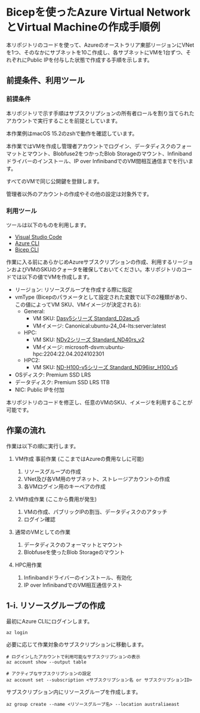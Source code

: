 # Bicepを使ったAzure Virtual NetworkとVirtual Machineの作成手順例

本リポジトリのコードを使って、Azureのオーストラリア東部リージョンにVNetを1つ、そのなかにサブネットを10こ作成し、各サブネットにVMを1台ずつ、それぞれにPublic IPを付与した状態で作成する手順を示します。

## 前提条件、利用ツール

### 前提条件

本リポジトリで示す手順はサブスクリプションの所有者ロールを割り当てられたアカウントで実行することを前提としています。

本作業例はmacOS 15.2のzshで動作を確認しています。

本作業ではVMを作成し管理者アカウントでログイン、データディスクのフォーマットとマウント、Blobfuse2をつかったBlob Storageのマウント、Infinibandドライバーのインストール、IP over InfinibandでのVM間相互通信までを行います。

すべてのVMで同じ公開鍵を登録します。

管理者以外のアカウントの作成やその他の設定は対象外です。

### 利用ツール

ツールは以下のものを利用します。
- [Visual Studio Code](https://learn.microsoft.com/ja-jp/azure/azure-resource-manager/bicep/install#azure-cli)
- [Azure CLI](https://learn.microsoft.com/ja-jp/azure/azure-resource-manager/bicep/install#azure-cli)
- [Bicep CLI](https://learn.microsoft.com/ja-jp/azure/azure-resource-manager/bicep/install#azure-cli)

作業に入る前にあらかじめAzureサブスクリプションの作成、利用するリージョンおよびVMのSKUのクォータを確保しておいてください。本リポジトリのコードでは以下の値でVMを作成します。

- リージョン: リソースグループを作成する際に指定
- vmType (Bicepのパラメータとして設定された変数で以下の2種類があり、この値によってVM SKU、VMイメージが決定される):
    - General: 
        - VM SKU: [Dasv5シリーズ Standard_D2as_v5](https://learn.microsoft.com/ja-jp/azure/virtual-machines/sizes/general-purpose/dasv5-series?tabs=sizebasic)
        - VMイメージ: Canonical:ubuntu-24_04-lts:server:latest
    - HPC:
        - VM SKU: [NDv2シリーズ Standard_ND40rs_v2](https://learn.microsoft.com/ja-jp/azure/virtual-machines/sizes/gpu-accelerated/ndv2-series?tabs=sizebasic)
        - VMイメージ: microsoft-dsvm:ubuntu-hpc:2204:22.04.2024102301
    - HPC2:
        - VM SKU: [ND-H100-v5シリーズ Standard_ND96isr_H100_v5](https://learn.microsoft.com/ja-jp/azure/virtual-machines/sizes/gpu-accelerated/ndh100v5-series?tabs=sizebasic)
- OSディスク: Premium SSD LRS
- データディスク: Premium SSD LRS 1TB
- NIC: Public IPを付加

本リポジトリのコードを修正し、任意のVMのSKU、イメージを利用することが可能です。

## 作業の流れ

作業は以下の順に実行します。

1. VM作成 事前作業 (ここまではAzureの費用なしに可能)
    1. リソースグループの作成
    2. VNet及び各VM用のサブネット、ストレージアカウントの作成
    3. 各VMログイン用のキーペアの作成

2. VM作成作業 (ここから費用が発生)
    1. VMの作成、パブリックIPの割当、データディスクのアタッチ
    2. ログイン確認

3. 通常のVMとしての作業
    1. データディスクのフォーマットとマウント
    2. Blobfuseを使ったBlob Storageのマウント

3. HPC用作業
    1. Infinibandドライバーのインストール、有効化
    2. IP over InfinibandでのVM相互通信テスト
    
## 1-i. リソースグループの作成

最初にAzure CLIにログインします。

```Azure CLI
az login
```

必要に応じて作業対象のサブスクリプションに移動します。

```Azure CLI
# ログインしたアカウントで利用可能なサブスクリプションの表示
az account show --output table

# アクティブなサブスクリプションの設定
az account set --subscription <サブスクリプション名 or サブスクリプションID>
```

サブスクリプション内にリソースグループを作成します。

```Aure CLI
az group create --name <リソースグループ名> --location australiaeast
```

    

